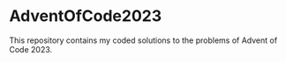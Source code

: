 # AdventOfCode2023
This repository contains my coded solutions to the problems of Advent of Code 2023.
